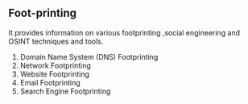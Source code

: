 ## Foot-printing
It provides information on various footprinting ,social engineering and OSINT techniques and tools.
1. Domain Name System (DNS) Footprinting
2. Network Footprinting
3. Website Footprinting
4. Email Footprinting
5. Search Engine Footprinting




